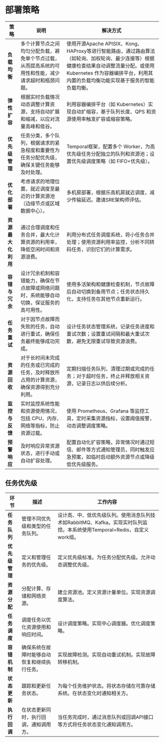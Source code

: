 # 部署策略
| **策略**         | **说明**                                                                                   | **解决方式**                                                                                                        |
|------------------|--------------------------------------------------------------------------------------------|---------------------------------------------------------------------------------------------------------------------|
| **负载均衡**      | 多个计算节点之间均匀分配负载，避免单个节点过载，从而提高系统的可用性和性能，减少请求超时和瓶颈问题。 | 使用开源Apache APISIX、Kong、HAProxy等进行智能路由，通过路由算法（如轮询、加权轮询、最少连接等）根据健康检查结果自动调整流量分配。或使用 Kubernetes 作为容器编排平台，利用其内置的负载均衡功能实现基于服务的智能负载均衡。 |
| **弹性扩容**      | 根据实时负载情况动态调整计算资源，支持自动扩展和缩减，以应对流量高峰和低谷。                  | 利用容器编排平台（如 Kubernetes）实现自动扩缩容，基于队列长度、QPS 和资源使用率触发扩容或缩容策略。              |
| **优先级管理**    | 任务分类，多个队列，根据请求的紧急程度和重要性为任务分配优先级，确保关键任务能够及时处理。     | Temporal框架，配置多个 Worker，为高优先级任务分配独立的队列和资源池；设置优先级调度策略（如 FIFO+优先级）。 |
| **优化部署**      | 考虑请求的地理位置，就近调度至最近的计算资源池（边缘节点或区域数据中心）。                  | 多机房部署，根据乐高机房就近调度，减少传输延迟。邀请SRE架构师评估。                                                |
| **资源最大化利用**| 通过合理调度和任务合并，最大化计算资源的利用率，降低空闲时间和资源浪费。                     | 利用分布式任务调度系统，将小任务合并处理；使用资源利用率监控，分析不同转码任务，识别它们的计算需求。             |
| **容错与冗余**    | 设计冗余机制和容错能力，确保在节点故障或网络问题时，系统能够自动切换，保证服务的高可用性。      | 使用多活架构和健康检查机制，节点故障后自动切换到备用节点；任务状态持久化，支持任务在其他节点重新运行。         |
| **任务重试**      | 对于因节点故障而失败的任务，自动进行重试，确保任务最终能够成功完成。                        | 设计任务状态管理系统，记录任务进度和重试次数；设置重试间隔和最大重试次数，避免无限重试导致资源浪费。           |
| **资源回收**      | 对于长时间未完成的任务或已完成的任务，及时释放所占用的计算资源，确保资源得到充分利用。        | 定期扫描任务队列，清理过期或完成的任务；对于超时任务，终止并释放相关资源，记录日志以供后续分析。             |
| **监控与反馈**    | 实时监控系统性能和资源使用情况，包括 CPU、内存、网络等指标，防止资源过载。                  | 使用 Prometheus、Grafana 等监控工具，定时采集资源指标，设置阈值报警，动态调整调度策略。                       |
| **预警响应**      | 及时响应异常资源状态，进行手动或自动扩容处理。                                            | 配置自动化扩容策略，异常情况时通过短信、邮件等方式通知管理员，同时触发应急预案，如临时启动额外资源节点或降级低优先级服务。 |

## 任务优先级
| **环节**         | **描述**                                                                                   | **工作内容**                                                                                                            |
|------------------|--------------------------------------------------------------------------------------------|-----------------------------------------------------------------------------------------------------------------------|
| **任务队列**      | 管理不同优先级和类型的任务队列。                                                              | 设计高、中、低优先级队列。使用消息队列技术如RabbitMQ、Kafka。实现实时队列监控。本系统使用Temporal+Redis，自定义work组。|
| **优先级管理**    | 定义和管理任务的优先级。                                                                     | 定义优先级标准。为任务分配优先级。允许动态调整优先级。                                                                   |
| **资源分配**      | 分配计算、存储和网络资源。                                                                   | 建立资源池。定义资源计量单位。实现资源调度算法。                                                                          |
| **任务调度**      | 调度任务以优化资源使用和响应时间。                                                           | 设计调度策略。实现中心调度器。优化调度策略。                                                                               |
| **容错机制**      | 确保系统在故障时能够自动恢复和继续执行任务。                                                 | 实现故障检测。实现自动重试机制。实现故障转移机制。                                                                       |
| **状态更新**      | 跟踪和更新任务状态。                                                                         | 为每个任务维护状态。将状态存储在可靠存储系统。在状态变化时通知相关方。                                                     |
| **执行回调**      | 在状态更新同时，执行回调，通知调用方。                                                       | 当任务完成时，通过消息队列或回调API接口等方式将任务状态变化通知调用方。                                                   |

